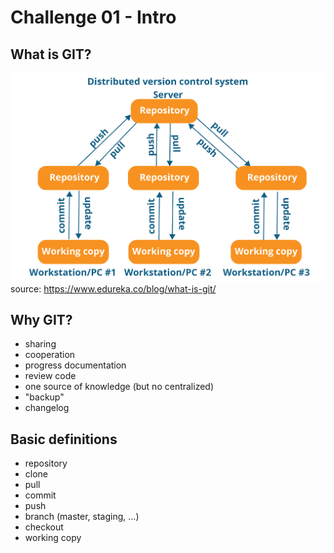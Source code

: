 # Challenge 01 - Intro

## What is GIT?

![git architecture](data/Distributed-Version-Control-System-Workflow-What-Is-Git-Edureka.png)
source: https://www.edureka.co/blog/what-is-git/


## Why GIT?

- sharing
- cooperation
- progress documentation
- review code
- one source of knowledge (but no centralized)
- "backup"
- changelog

## Basic definitions

- repository
- clone
- pull
- commit
- push
- branch (master, staging, ...)
- checkout
- working copy